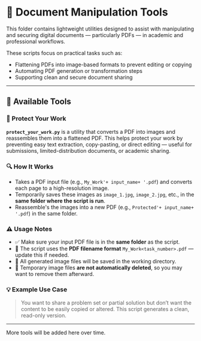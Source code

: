 # 📄 Document Manipulation Tools

This folder contains lightweight utilities designed to assist with manipulating and securing digital documents — particularly PDFs — in academic and professional workflows.

These scripts focus on practical tasks such as:
- Flattening PDFs into image-based formats to prevent editing or copying
- Automating PDF generation or transformation steps
- Supporting clean and secure document sharing

---

## 🔧 Available Tools

### 📄 Protect Your Work

**`protect_your_work.py`** is a utility that converts a PDF into images and reassembles them into a flattened PDF. This helps protect your work by preventing easy text extraction, copy-pasting, or direct editing — useful for submissions, limited-distribution documents, or academic sharing.

### 🔍 How It Works
- Takes a PDF input file (e.g., `My_Work'+ input_name+ '.pdf`) and converts each page to a high-resolution image.
- Temporarily saves these images as `image_1.jpg`, `image_2.jpg`, etc., in the **same folder where the script is run**.
- Reassemble's the images into a new PDF (e.g., `Protected'+ input_name+ '.pdf`) in the same folder.

### ⚠️ Usage Notes
- ✅ Make sure your input PDF file is in the **same folder** as the script.
- 📛 The script uses the **PDF filename format** `My_Work<task_number>.pdf` — update this if needed.
- 📂 All generated image files will be saved in the working directory.
- 🧹 Temporary image files **are not automatically deleted**, so you may want to remove them afterward.

### 💡 Example Use Case
> You want to share a problem set or partial solution but don’t want the content to be easily copied or altered. This script generates a clean, read-only version.

---

More tools will be added here over time.
